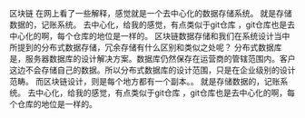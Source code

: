 区块链
在网上看了一些解释，感觉就是一个去中心化的数据存储系统。
就是存储数据的，记账系统。
去中心化，给我的感觉，有点类似于git仓库 ，git仓库也是去中心化的啊，每个仓库的地位是一样的。
区块链数据存储和我们在系统设计当中所提到的分布式数据存储，冗余存储有什么区别和类似之处呢？
分布式数据库是，服务器数据库的设计解决方案。数据库仍然保存在运营商的管辖范围内。客户这边不会存储自己的数据。所以分布式数据库的设计范围，只是在企业级别的设计范畴。
而区块链设计，则是每个地方都有一个副本。。
就是存储数据的，记账系统。
去中心化，给我的感觉，有点类似于git仓库 ，git仓库也是去中心化的啊，每个仓库的地位是一样的。